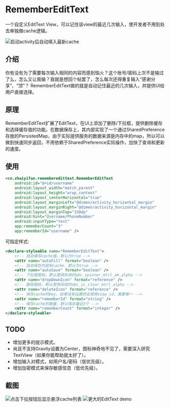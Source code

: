 # RememberEditText
一个自定义EditText View，可以记住该view的最近几次输入，使开发者不用到处去单独做cache逻辑。

![启动activity后自动填入最新cache](art/Screenshot_2015-09-09-11-08-10.jpg)

## 介绍
你有没有为了需要每次输入相同的内容而感到恼火？这个账号/密码上次不是输过了么，怎么又让我输？我就是想回个帖罢了，怎么每次还得重复输入“感谢分享”、“顶”？
RememberEditText做的就是自动记住最近的几次输入，并提供UI给用户直接选择。

## 原理
RememberEditText扩展了EditText，在UI上添加了删除/下拉框，提供删除缓存和选择缓存值的功能。在数据保存上，其内部实现了一个通过SharedPreference存放的PersistedMap，由于实际提供服务的数据来源是内存中的map，所以可以做到快速同步返回，不用依赖于SharedPreference实际操作，加快了查询和更新的速度。

## 使用
```xml
<cn.zhaiyifan.rememberedittext.RememberEditText
    android:id="@+id/username"
    android:layout_width="match_parent"
    android:layout_height="wrap_content"
    android:layout_centerHorizontal="true"
    android:layout_marginLeft="@dimen/activity_horizontal_margin"
    android:layout_marginRight="@dimen/activity_horizontal_margin"
    android:layout_marginTop="150dp"
    android:hint="Username/PhoneNumber"
    android:inputType="text"
    app:rememberCount="3"
    app:rememberId="username" />
```

可指定样式:
```xml
<declare-styleable name="RememberEditText">
    <!-- 自动填写cache值，默认为true -->
    <attr name="autoFill" format="boolean" />
    <!-- 自动保存内容到cache，默认为true -->
    <attr name="autoSave" format="boolean" />
    <!-- 下拉框图标，默认使用系统的abc_spinner_mtrl_am_alpha -->
    <attr name="dropDownIcon" format="reference" />
    <!-- 删除图标，默认使用系统的abc_ic_clear_mtrl_alpha -->
    <attr name="deleteIcon" format="reference" />
    <!-- 保存cache的key，如果没有设置则会使用view id，需要唯一 -->
    <attr name="rememberId" format="string" />
    <!-- 保存cache的数量，默认保存最近3个 -->
    <attr name="rememberCount" format="integer" />
</declare-styleable>
```

## TODO
- 增加更多的提示模式。
- 尚且不支持Gravity设置为Center，图标神奇地不见了，需要深入研究TextView（如果你能帮助就太好了）。
- 增加输入对模式，如用户名/密码（低优先级）。
- 增加加密模式来保存敏感信息（低优先级）。

## 截图
![点击下拉按钮后显示悬浮cache列表](art/Screenshot_2015-09-09-11-04-19.jpg)
![更大的EditText demo](art/Screenshot_2015-09-09-11-04-25.jpg)